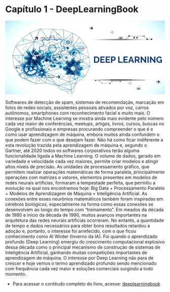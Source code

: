 # Capítulo 1 - DeepLearningBook

![](../img/cap-1.jpg)

Softwares de detecção de spam, sistemas de recomendação, marcação em fotos de redes sociais, assistentes pessoais ativados por voz, carros autônomos, smartphones com reconhecimento facial e muito mais. 
O interesse por Machine Learning se mostra ainda mais evidente pelo número cada vez maior de conferências, meetups, artigos, livros, cursos, buscas no Google e profissionais e empresas procurando compreender o que é e como usar aprendizagem de máquina, embora muitos ainda confundem o que podem fazer com o que desejam fazer. 
Não há como ficar indiferente a esta revolução trazida pela aprendizagem de máquina e, segundo o Gartner, até 2020 todos os softwares corporativos terão alguma funcionalidade ligada a Machine Learning. 
O volume de dados, gerado em variedade e velocidade cada vez maiores, permite criar modelos e atingir altos níveis de precisão. 
As unidades de processamento gráfico, que permitem realizar operações matemáticas de forma paralela, principalmente operações com matrizes e vetores, elementos presentes em modelos de redes neurais artificias, formaram a tempestade perfeita, que permitiu a evolução na qual nos encontramos hoje: Big Data + Processamento Paralelo + Modelos de Aprendizagem de Máquina = Inteligência Artificial. 
As conexões entre esses neurônios matemáticos também foram inspiradas em cérebros biológicos, especialmente na forma como essas conexões se desenvolvem ao longo do tempo com “treinamento”. 
Em meados da década de 1980 e início da década de 1990, muitos avanços importantes na arquitetura das redes neurais artificias ocorreram. 
No entanto, a quantidade de tempo e dados necessários para obter bons resultados retardou a adoção e, portanto, o interesse foi arrefecido, com o que ficou conhecimento como AI Winter (Inverno da IA). 
Foi quando o aprendizado profundo (Deep Learning) emergiu do crescimento computacional explosivo dessa década como o principal mecanismo de construção de sistemas de Inteligência Artificial, ganhando muitas competições importantes de aprendizagem de máquina. 
O interesse por Deep Learning não para de crescer e hoje vemos o termo aprendizado profundo sendo mencionado com frequência cada vez maior e soluções comerciais surgindo a todo momento.

- Para acessar o contéudo completo do livro, acesse: [deeplearningbook](https://www.deeplearningbook.com.br/)
